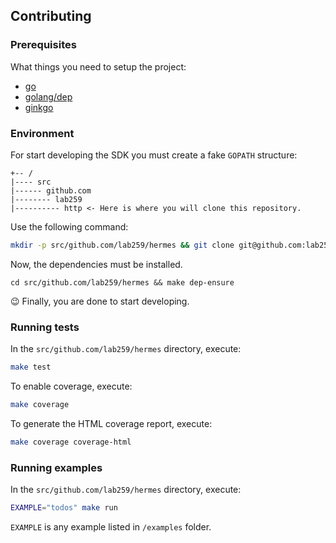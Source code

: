## Contributing

### Prerequisites

What things you need to setup the project:

- [go](https://golang.org/doc/install)
- [golang/dep](https://github.com/golang/dep)
- [ginkgo](http://onsi.github.io/ginkgo/)

### Environment

For start developing the SDK you must create a fake `GOPATH` structure:

```
+-- /
|---- src
|------ github.com
|-------- lab259
|---------- http <- Here is where you will clone this repository.
```

Use the following command:

```bash
mkdir -p src/github.com/lab259/hermes && git clone git@github.com:lab259/hermes.git src/github.com/lab259/hermes
```

Now, the dependencies must be installed.

```
cd src/github.com/lab259/hermes && make dep-ensure
```

:wink: Finally, you are done to start developing.

### Running tests

In the `src/github.com/lab259/hermes` directory, execute:

```bash
make test
```

To enable coverage, execute:

```bash
make coverage
```

To generate the HTML coverage report, execute:

```bash
make coverage coverage-html
```

### Running examples

In the `src/github.com/lab259/hermes` directory, execute:

```bash
EXAMPLE="todos" make run
```

`EXAMPLE` is any example listed in `/examples` folder.
